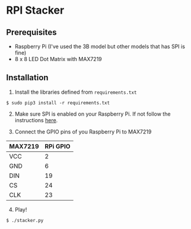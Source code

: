 # RPI Stacker

## Prerequisites
* Raspberry Pi (I've used the 3B model but other models that has SPI is fine)
* 8 x 8 LED Dot Matrix with MAX7219

## Installation
1. Install the libraries defined from `requirements.txt`
```
$ sudo pip3 install -r requirements.txt
```

2. Make sure SPI is enabled on your Raspberry Pi. If not follow the instructions [here](https://luma-led-matrix.readthedocs.io/en/latest/install.html).

3. Connect the GPIO pins of you Raspberry Pi to MAX7219

| MAX7219 | RPi GPIO |
|---------|----------|
|      VCC|         2|
|      GND|         6|
|      DIN|        19|
|       CS|        24|
|      CLK|        23|

4. Play!
```
$ ./stacker.py
```

